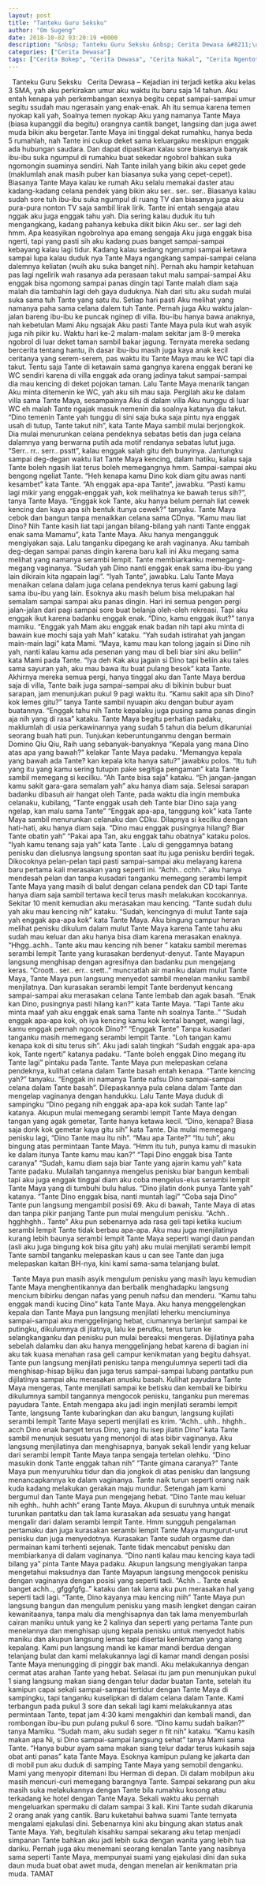 ```yaml
---
layout: post
title: "Tanteku Guru Seksku"
author: "Om Sugeng"
date: 2018-10-02 03:20:19 +0000
description: "&nbsp; Tanteku Guru Seksku &nbsp; Cerita Dewasa &#8211;\u00a0Kejadian ini terjadi ketika aku kelas 3 SMA, yah aku perkirakan umur aku waktu itu baru saja 14 tahun. Aku entah kenapa yah perkembangan sexnya..."
categories: ["Cerita Dewasa"]
tags: ["Cerita Bokep", "Cerita Dewasa", "Cerita Nakal", "Cerita Ngentot", "Cerita Terkini"]
---
```



&nbsp;
Tanteku Guru Seksku
&nbsp;
Cerita Dewasa &#8211; Kejadian ini terjadi ketika aku kelas 3 SMA, yah aku perkirakan umur aku waktu itu baru saja 14 tahun. Aku entah kenapa yah perkembangan sexnya begitu cepat sampai-sampai umur segitu ssudah mau ngerasain yang enak-enak.
Ah itu semua karena temen nyokap kali yah, Soalnya temen nyokap Aku yang namanya Tante Maya (biasa kupanggil dia begitu) orangnya cantik banget, langsing dan juga awet muda bikin aku bergetar.Tante Maya ini tinggal dekat rumahku, hanya beda 5 rumahlah, nah Tante ini cukup deket sama keluargaku meskipun enggak ada hubungan saudara.
Dan dapat dipastikan kalau sore biasanya banyak ibu-ibu suka ngumpul di rumahku buat sekedar ngobrol bahkan suka ngomongin suaminya sendiri. Nah Tante inilah yang bikin aku cepet gede (maklumlah anak masih puber kan biasanya suka yang cepet-cepet).
Biasanya Tante Maya kalau ke rumah Aku selalu memakai daster atau kadang-kadang celana pendek yang bikin aku ser.. ser.. ser.. Biasanya kalau sudah sore tuh ibu-ibu suka ngumpul di ruang TV dan biasanya juga aku pura-pura nonton TV saja sambil lirak lirik. Tante ini entah sengaja atau nggak aku juga enggak tahu yah. Dia sering kalau duduk itu tuh mengangkang, kadang pahanya kebuka dikit bikin Aku ser.. ser lagi deh hmm.
Apa keasyikan ngobrolnya apa emang sengaja Aku juga enggak bisa ngerti, tapi yang pasti sih aku kadang puas banget sampai-sampai kebayang kalau lagi tidur. Kadang kalau sedang ngerumpi sampai ketawa sampai lupa kalau duduk nya Tante Maya ngangkang sampai-sampai celana dalemnya keliatan (wuih aku suka banget nih).
Pernah aku hampir ketahuan pas lagi ngelirik wah rasanya ada perasaan takut malu sampai-sampai Aku enggak bisa ngomong sampai panas dingin tapi Tante malah diam saja malah dia tambahin lagi deh gaya duduknya. Nah dari situ aku sudah mulai suka sama tuh Tante yang satu itu. Setiap hari pasti Aku melihat yang namanya paha sama celana dalem tuh Tante.
Pernah juga Aku waktu jalan-jalan bareng ibu-ibu ke puncak nginep di villa. Ibu-ibu hanya bawa anaknya, nah kebetulan Mami Aku ngsajak Aku pasti Tante Maya pula ikut wah asyik juga nih pikir ku. Waktu hari ke-2 malam-malam sekitar jam 8-9 mereka ngobrol di luar deket taman sambil bakar jagung.
Ternyata mereka sedang bercerita tentang hantu, ih dasar ibu-ibu masih juga kaya anak kecil ceritanya yang serem-serem, pas waktu itu Tante Maya mau ke WC tapi dia takut. Tentu saja Tante di ketawain sama gangnya karena enggak berani ke WC sendiri karena di villa enggak ada orang jadinya takut sampai-sampai dia mau kencing di deket pojokan taman.
Lalu Tante Maya menarik tangan Aku minta ditemenin ke WC, yah aku sih mau saja. Pergilah aku ke dalam villa sama Tante Maya, sesampainya Aku di dalam villa Aku nunggu di luar WC eh malah Tante ngajak masuk nemenin dia soalnya katanya dia takut.
“Dino temenin Tante yah tunggu di sini saja buka saja pintu nya enggak usah di tutup, Tante takut nih”, kata Tante Maya sambil mulai berjongkok.
Dia mulai menurunkan celana pendeknya sebatas betis dan juga celana dalamnya yang berwarna putih ada motif rendanya sebatas lutut juga. “Serr.. rr.. serr.. psstt”, kalau enggak salah gitu deh bunyinya. Jantungku sampai deg-degan waktu liat Tante Maya kencing, dalam hatiku, kalau saja Tante boleh ngasih liat terus boleh memegangnya hmm. Sampai-sampai aku bengong ngeliat Tante.
“Heh kenapa kamu Dino kok diam gitu awas nanti kesambet” kata Tante.
“Ah enggak apa-apa Tante”, jawabku.
“Pasti kamu lagi mikir yang enggak-enggak yah, kok melihatnya ke bawah terus sih?”, tanya Tante Maya.
“Enggak kok Tante, aku hanya belum pernah liat cewek kencing dan kaya apa sih bentuk itunya cewek?” tanyaku.
Tante Maya cebok dan bangun tanpa menaikkan celana sama CDnya.
“Kamu mau liat Dino? Nih Tante kasih liat tapi jangan bilang-bilang yah nanti Tante enggak enak sama Mamamu”, kata Tante Maya.
Aku hanya mengangguk mengiyakan saja. Lalu tanganku dipegang ke arah vaginanya. Aku tambah deg-degan sampai panas dingin karena baru kali ini Aku megang sama melihat yang namanya serambi lempit. Tante membiarkanku memegang-megang vaginanya.
“Sudah yah Dino nanti enggak enak sama ibu-ibu yang lain dikirain kita ngapain lagi”.
“Iyah Tante”, jawabku.
Lalu Tante Maya menaikan celana dalam juga celana pendeknya terus kami gabung lagi sama ibu-ibu yang lain. Esoknya aku masih belum bisa melupakan hal semalam sampai sampai aku panas dingin. Hari ini semua pengen pergi jalan-jalan dari pagi sampai sore buat belanja oleh-oleh rekreasi. Tapi aku enggak ikut karena badanku enggak enak.
“Dino, kamu enggak ikut?” tanya mamiku.
“Enggak yah Mam aku enggak enak badan nih tapi aku minta di bawain kue mochi saja yah Mah” kataku.
“Yah sudah istirahat yah jangan main-main lagi” kata Mami.
“Maya, kamu mau kan tolong jagain si Dino nih yah, nanti kalau kamu ada pesenan yang mau di beli biar sini aku beliin” kata Mami pada Tante.
“Iya deh Kak aku jagain si Dino tapi beliin aku tales sama sayuran yah, aku mau bawa itu buat pulang besok” kata Tante.
Akhirnya mereka semua pergi, hanya tinggal aku dan Tante Maya berdua saja di villa, Tante baik juga sampai-sampai aku di bikinin bubur buat sarapan, jam menunjukan pukul 9 pagi waktu itu.
“Kamu sakit apa sih Dino? kok lemes gitu?” tanya Tante sambil nyuapin aku dengan bubur ayam buatannya.
“Enggak tahu nih Tante kepalaku juga pusing sama panas dingin aja nih yang di rasa” kataku.
Tante Maya begitu perhatian padaku, maklumlah di usia perkawinannya yang sudah 5 tahun dia belum dikaruniai seorang buah hati pun.
Tunjukan keberuntunganmu dengan bermain Domino Qiu Qiu, Raih uang sebanyak-banyaknya
“Kepala yang mana Dino atas apa yang bawah?” kelakar Tante Maya padaku.
“Memangya kepala yang bawah ada Tante? kan kepala kita hanya satu?” jawabku polos.
“Itu tuh yang itu yang kamu sering tutupin pake segitiga pengaman” kata Tante sambil memegang si kecilku.
“Ah Tante bisa saja” kataku.
“Eh jangan-jangan kamu sakit gara-gara semalam yah” aku hanya diam saja.
Selesai sarapan badanku dibasuh air hangat oleh Tante, pada waktu dia ingin membuka celanaku, kubilang, “Tante enggak usah deh Tante biar Dino saja yang ngelap, kan malu sama Tante”
“Enggak apa-apa, tanggung kok” kata Tante Maya sambil menurunkan celanaku dan CDku.
Dilapnya si kecilku dengan hati-hati, aku hanya diam saja.
“Dino mau enggak pusingnya hilang? Biar Tante obatin yah”
“Pakai apa Tan, aku enggak tahu obatnya” kataku polos.
“Iyah kamu tenang saja yah” kata Tante .
Lalu di genggamnya batang penisku dan dielusnya langsung spontan saat itu juga penisku berdiri tegak. Dikocoknya pelan-pelan tapi pasti sampai-sampai aku melayang karena baru pertama kali merasakan yang seperti ini.
“Achh.. cchh..” aku hanya mendesah pelan dan tanpa kusadari tanganku memegang serambi lempit Tante Maya yang masih di balut dengan celana pendek dan CD tapi Tante hanya diam saja sambil tertawa kecil terus masih melakukan kocokannya. Sekitar 10 menit kemudian aku merasakan mau kencing.
“Tante sudah dulu yah aku mau kencing nih” kataku.
“Sudah, kencingnya di mulut Tante saja yah enggak apa-apa kok” kata Tante Maya.
Aku bingung campur heran melihat penisku dikulum dalam mulut Tante Maya karena Tante tahu aku sudah mau keluar dan aku hanya bisa diam karena merasakan enaknya.
“Hhgg..achh.. Tante aku mau kencing nih bener ” kataku sambil meremas serambi lempit Tante yang kurasakan berdenyut-denyut.
Tante Mayapun langsung menghisap dengan agresifnya dan badanku pun mengejang keras.
“Croott.. ser.. err.. srett..” muncratlah air maniku dalam mulut Tante Maya, Tante Maya pun langsung menyedot sambil menelan maniku sambil menjilatnya. Dan kurasakan serambi lempit Tante berdenyut kencang sampai-sampai aku merasakan celana Tante lembab dan agak basah.
“Enak kan Dino, pusingnya pasti hilang kan?” kata Tante Maya.
“Tapi Tante aku minta maaf yah aku enggak enak sama Tante nih soalnya Tante..”
“Sudah enggak apa-apa kok, oh iya kencing kamu kok kental banget, wangi lagi, kamu enggak pernah ngocok Dino?”
“Enggak Tante”
Tanpa kusadari tanganku masih memegang serambi lempit Tante.
“Loh tangan kamu kenapa kok di situ terus sih”. Aku jadi salah tingkah
“Sudah enggak apa-apa kok, Tante ngerti” katanya padaku.
“Tante boleh enggak Dino megang itu Tante lagi” pintaku pada Tante.
Tante Maya pun melepaskan celana pendeknya, kulihat celana dalam Tante basah entah kenapa.
“Tante kencing yah?” tanyaku.
“Enggak ini namanya Tante nafsu Dino sampai-sampai celana dalam Tante basah”.
Dilepaskannya pula celana dalam Tante dan mengelap vaginanya dengan handukku. Lalu Tante Maya duduk di sampingku
“Dino pegang nih enggak apa-apa kok sudah Tante lap” katanya. Akupun mulai memegang serambi lempit Tante Maya dengan tangan yang agak gemetar, Tante hanya ketawa kecil.
“Dino, kenapa? Biasa saja donk kok gemetar kaya gitu sih” kata Tante.
Dia mulai memegang penisku lagi,
“Dino Tante mau itu nih”.
“Mau apa Tante?”
“Itu tuh”, aku bingung atas permintaan Tante Maya.
“Hmm itu tuh, punya kamu di masukin ke dalam itunya Tante kamu mau kan?”
“Tapi Dino enggak bisa Tante caranya”
“Sudah, kamu diam saja biar Tante yang ajarin kamu yah” kata Tante padaku.
Mulailah tangannya mengelus penisku biar bangun kembali tapi aku juga enggak tinggal diam aku coba mengelus-elus serambi lempit Tante Maya yang di tumbuhi bulu halus.
“Dino jilatin donk punya Tante yah” katanya.
“Tante Dino enggak bisa, nanti muntah lagi”
“Coba saja Dino”
Tante pun langsung mengambil posisi 69. Aku di bawah, Tante Maya di atas dan tanpa pikir panjang Tante pun mulai mengulum penisku.
“Achh.. hgghhghh.. Tante”
Aku pun sebenarnya ada rasa geli tapi ketika kucium serambi lempit Tante tidak berbau apa-apa. Aku mau juga menjilatinya kurang lebih baunya serambi lempit Tante Maya seperti wangi daun pandan (asli aku juga bingung kok bisa gitu yah) aku mulai menjilati serambi lempit Tante sambil tanganku melepaskan kaus u can see Tante dan juga melepaskan kaitan BH-nya, kini kami sama-sama telanjang bulat.
&nbsp;

&nbsp;
Tante Maya pun masih asyik mengulum penisku yang masih layu kemudian Tante Maya menghentikannya dan berbalik menghadapku langsung mencium bibirku dengan nafas yang penuh nafsu dan menderu.
“Kamu tahu enggak mandi kucing Dino” kata Tante Maya.
Aku hanya menggelengkan kepala dan Tante Maya pun langsung menjilati leherku menciuminya sampai-sampai aku menggelinjang hebat, ciumannya berlanjut sampai ke putingku, dikulumnya di jilatnya, lalu ke perutku, terus turun ke selangkanganku dan penisku pun mulai bereaksi mengeras.
Dijilatinya paha sebelah dalamku dan aku hanya menggelinjang hebat karena di bagian ini aku tak kuasa menahan rasa geli campur kenikmatan yang begitu dahsyat. Tante pun langsung menjilati penisku tanpa mengulumnya seperti tadi dia menghisap-hisap bijiku dan juga terus sampai-sampai lubang pantatku pun dijilatinya sampai aku merasakan anusku basah.
Kulihat payudara Tante Maya mengeras, Tante menjilati sampai ke betisku dan kembali ke bibirku dikulumnya sambil tangannya mengocok penisku, tanganku pun meremas payudara Tante. Entah mengapa aku jadi ingin menjilati serambi lempit Tante, langsung Tante kubaringkan dan aku bangun, langsung kujilati serambi lempit Tante Maya seperti menjilati es krim.
“Achh.. uhh.. hhghh.. acch Dino enak banget terus Dino, yang itu isep jilatin Dino” kata Tante sambil menunjuk sesuatu yang menonjol di atas bibir vaginanya.
Aku langsung menjilatinya dan menghisapnya, banyak sekali lendir yang keluar dari serambi lempit Tante Maya tanpa sengaja tertelan olehku.
“Dino masukin donk Tante enggak tahan nih”
“Tante gimana caranya?”
Tante Maya pun menyuruhku tidur dan dia jongkok di atas penisku dan langsung menancapkannya ke dalam vaginanya. Tante naik turun seperti orang naik kuda kadang melakukan gerakan maju mundur. Setengah jam kami bergumul dan Tante Maya pun mengejang hebat.
“Dino Tante mau keluar nih eghh.. huhh achh” erang Tante Maya.
Akupun di suruhnya untuk menaik turunkan pantatku dan tak lama kurasakan ada sesuatu yang hangat mengalir dari dalam serambi lempit Tante. Hmm sungguh pengalaman pertamaku dan juga kurasakan serambi lempit Tante Maya mungurut-urut penisku dan juga menyedotnya. Kurasakan Tante sudah orgasme dan permainan kami terhenti sejenak. Tante tidak mencabut penisku dan membiarkanya di dalam vaginanya.
“Dino nanti kalau mau kencing kaya tadi bilang ya” pinta Tante Maya padaku.
Akupun langsung mengiyakan tanpa mengetahui maksudnya dan Tante Mayapun langsung mengocok penisku dengan vaginanya dengan posisi yang seperti tadi.
“Achh .. Tante enak banget achh.., gfggfgfg..” kataku dan tak lama aku pun merasakan hal yang seperti tadi lagi.
“Tante, Dino kayanya mau kencing niih”
Tante Maya pun langsung bangun dan mengulum penisku yang masih lengket dengan cairan kewanitaanya, tanpa malu dia menghisapnya dan tak lama menyemburlah cairan maniku untuk yang ke 2 kalinya dan seperti yang pertama Tante pun menelannya dan menghisap ujung kepala penisku untuk menyedot habis maniku dan akupun langsung lemas tapi disertai kenikmatan yang alang kepalang.
Kami pun langsung mandi ke kamar mandi berdua dengan telanjang bulat dan kami melakukannya lagi di kamar mandi dengan posisi Tante Maya menungging di pinggir bak mandi. Aku melakukannya dengan cermat atas arahan Tante yang hebat.
Selasai itu jam pun menunjukan pukul 1 siang langsung makan siang dengan telur dadar buatan Tante, setelah itu kamipun capai sekali sampai-sampai tertidur dengan Tante Maya di sampingku, tapi tanganku kuselipkan di dalam celana dalam Tante. Kami terbangun pada pukul 3 sore dan sekali lagi kami melakukannya atas permintaan Tante, tepat jam 4:30 kami mengakhiri dan kembali mandi, dan rombongan ibu-ibu pun pulang pukul 6 sore.
“Dino kamu sudah baikan?” tanya Mamiku.
“Sudah mam, aku sudah seger n fit nih” kataku.
“Kamu kasih makan apa Ni, si Dino sampai-sampai langsung sehat” tanya Mami sama Tante.
“Hanya bubur ayam sama makan siang telur dadar terus kukasih saja obat anti panas” kata Tante Maya.
Esoknya kamipun pulang ke jakarta dan di mobil pun aku duduk di samping Tante Maya yang semobil denganku. Mami yang menyopir ditemani Ibu Herman di depan. Di dalam mobilpun aku masih mencuri-curi memegang barangnya Tante.
Sampai sekarang pun aku masih suka melakukannya dengan Tante bila rumahku kosong atau terkadang ke hotel dengan Tante Maya. Sekali waktu aku pernah mengeluarkan spermaku di dalam sampai 3 kali. Kini Tante sudah dikarunia 2 orang anak yang cantik.
Baru kuketahui bahwa suami Tante ternyata mengalami ejakulasi dini. Sebenarnya kini aku bingung akan status anak Tante Maya. Yah, begitulah kisahku sampai sekarang aku tetap menjadi simpanan Tante bahkan aku jadi lebih suka dengan wanita yang lebih tua dariku.
Pernah juga aku menemani seorang kenalan Tante yang nasibnya sama seperti Tante Maya, mempunyai suami yang ejakulasi dini dan suka daun muda buat obat awet muda, dengan menelan air kenikmatan pria muda. TAMAT
